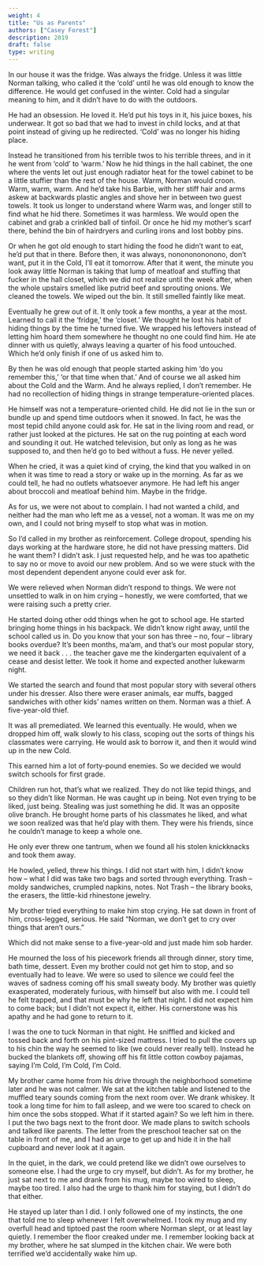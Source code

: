 ```yaml
---
weight: 4
title: "Us as Parents"
authors: ["Casey Forest"]
description: 2019
draft: false
type: writing
---
```


In our house it was the fridge. Was always the fridge. Unless it was little Norman talking, who called it the ‘cold’ until he was old enough to know the difference. He would get confused in the winter. Cold had a singular meaning to him, and it didn’t have to do with the outdoors. 

He had an obsession. He loved it. He’d put his toys in it, his juice boxes, his underwear. It got so bad that we had to invest in child locks, and at that point instead of giving up he redirected. ‘Cold’ was no longer his hiding place. 

Instead he transitioned from his terrible twos to his terrible threes, and in it he went from ‘cold’ to ‘warm.’ Now he hid things in the hall cabinet, the one where the vents let out just enough radiator heat for the towel cabinet to be a little stuffier than the rest of the house. Warm, Norman would croon. Warm, warm, warm. And he’d take his Barbie, with her stiff hair and arms askew at backwards plastic angles and shove her in between two guest towels. It took us longer to understand where Warm was, and longer still to find what he hid there. Sometimes it was harmless. We would open the cabinet and grab a crinkled ball of tinfoil. Or once he hid my mother’s scarf there, behind the bin of hairdryers and curling irons and lost bobby pins.

Or when he got old enough to start hiding the food he didn’t want to eat, he’d put that in there. Before then, it was always, nonononononono, don’t want, put it in the Cold, I’ll eat it tomorrow. After that it went, the minute you look away little Norman is taking that lump of meatloaf and stuffing that fucker in the hall closet, which we did not realize until the week after, when the whole upstairs smelled like putrid beef and sprouting onions. We cleaned the towels. We wiped out the bin. It still smelled faintly like meat. 

Eventually he grew out of it. It only took a few months, a year at the most. Learned to call it the ‘fridge,’ the ‘closet.’ We thought he lost his habit of hiding things by the time he turned five. We wrapped his leftovers instead of letting him hoard them somewhere he thought no one could find him. He ate dinner with us quietly, always leaving a quarter of his food untouched. Which he’d only finish if one of us asked him to.

By then he was old enough that people started asking him ‘do you remember this,’ ‘or that time when that.’ And of course we all asked him about the Cold and the Warm. And he always replied, I don’t remember. He had no recollection of hiding things in strange temperature-oriented places.

He himself was not a temperature-oriented child. He did not lie in the sun or bundle up and spend time outdoors when it snowed. In fact, he was the most tepid child anyone could ask for. He sat in the living room and read, or rather just looked at the pictures. He sat on the rug pointing at each word and sounding it out. He watched television, but only as long as he was supposed to, and then he’d go to bed without a fuss. He never yelled.

When he cried, it was a quiet kind of crying, the kind that you walked in on when it was time to read a story or wake up in the morning. As far as we could tell, he had no outlets whatsoever anymore. He had left his anger about broccoli and meatloaf behind him. Maybe in the fridge.

As for us, we were not about to complain. I had not wanted a child, and neither had the man who left me as a vessel, not a woman. It was me on my own, and I could not bring myself to stop what was in motion.

So I’d called in my brother as reinforcement. College dropout, spending his days working at the hardware store, he did not have pressing matters. Did he want them? I didn’t ask. I just requested help, and he was too apathetic to say no or move to avoid our new problem. And so we were stuck with the most dependent dependent anyone could ever ask for.

We were relieved when Norman didn’t respond to things. We were not unsettled to walk in on him crying – honestly, we were comforted, that we were raising such a pretty crier.

He started doing other odd things when he got to school age. He started bringing home things in his backpack. We didn’t know right away, until the school called us in. Do you know that your son has three – no, four – library books overdue? It’s been months, ma’am, and that’s our most popular story, we need it back . . .  the teacher gave me the kindergarten equivalent of a cease and desist letter. We took it home and expected another lukewarm night.

We started the search and found that most popular story with several others under his dresser. Also there were eraser animals, ear muffs, bagged sandwiches with other kids’ names written on them. Norman was a thief. A five-year-old thief. 

It was all premediated. We learned this eventually. He would, when we dropped him off, walk slowly to his class, scoping out the sorts of things his classmates were carrying. He would ask to borrow it, and then it would wind up in the new Cold.

This earned him a lot of forty-pound enemies. So we decided we would switch schools for first grade.

Children run hot, that’s what we realized. They do not like tepid things, and so they didn’t like Norman. He was caught up in being. Not even trying to be liked, just being. Stealing was just something he did. It was an opposite olive branch. He brought home parts of his classmates he liked, and what we soon realized was that he’d play with them. They were his friends, since he couldn’t manage to keep a whole one.

He only ever threw one tantrum, when we found all his stolen knickknacks and took them away.

He howled, yelled, threw his things. I did not start with him, I didn’t know how – what I did was take two bags and sorted through everything. Trash – moldy sandwiches, crumpled napkins, notes. Not Trash – the library books, the erasers, the little-kid rhinestone jewelry.

My brother tried everything to make him stop crying. He sat down in front of him, cross-legged, serious. He said “Norman, we don’t get to cry over things that aren’t ours.” 

Which did not make sense to a five-year-old and just made him sob harder. 

He mourned the loss of his piecework friends all through dinner, story time, bath time, dessert. Even my brother could not get him to stop, and so eventually had to leave. We were so used to silence we could feel the waves of sadness coming off his small sweaty body. My brother was quietly exasperated, moderately furious, with himself but also with me. I could tell he felt trapped, and that must be why he left that night. I did not expect him to come back; but I didn’t not expect it, either. His cornerstone was his apathy and he had gone to return to it.

I was the one to tuck Norman in that night. He sniffled and kicked and tossed back and forth on his pint-sized mattress. I tried to pull the covers up to his chin the way he seemed to like (we could never really tell). Instead he bucked the blankets off, showing off his fit little cotton cowboy pajamas, saying I’m Cold, I’m Cold, I’m Cold. 

My brother came home from his drive through the neighborhood sometime later and he was not calmer. We sat at the kitchen table and listened to the muffled teary sounds coming from the next room over. We drank whiskey. It took a long time for him to fall asleep, and we were too scared to check on him once the sobs stopped. What if it started again? So we left him in there. I put the two bags next to the front door. We made plans to switch schools and talked like parents. The letter from the preschool teacher sat on the table in front of me, and I had an urge to get up and hide it in the hall cupboard and never look at it again. 

In the quiet, in the dark, we could pretend like we didn’t owe ourselves to someone else. I had the urge to cry myself, but didn’t. As for my brother, he just sat next to me and drank from his mug, maybe too wired to sleep, maybe too tired. I also had the urge to thank him for staying, but I didn’t do that either.

He stayed up later than I did. I only followed one of my instincts, the one that told me to sleep whenever I felt overwhelmed. I took my mug and my overfull head and tiptoed past the room where Norman slept, or at least lay quietly. I remember the floor creaked under me. I remember looking back at my brother, where he sat slumped in the kitchen chair. We were both terrified we’d accidentally wake him up. 